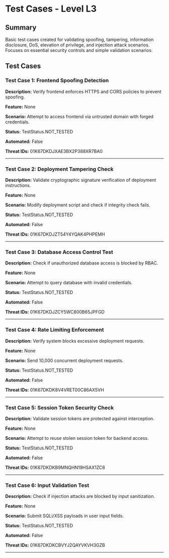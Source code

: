# Test Cases - Level L3

## Summary

Basic test cases created for validating spoofing, tampering, information disclosure, DoS, elevation of privilege, and injection attack scenarios. Focuses on essential security controls and simple validation scenarios.

## Test Cases

### Test Case 1: Frontend Spoofing Detection

**Description:** Verify frontend enforces HTTPS and CORS policies to prevent spoofing.

**Feature:** None

**Scenario:** Attempt to access frontend via untrusted domain with forged credentials.

**Status:** TestStatus.NOT_TESTED

**Automated:** False

**Threat IDs:** 01K67DKDJXAE3BX2P388XR7BA0

---

### Test Case 2: Deployment Tampering Check

**Description:** Validate cryptographic signature verification of deployment instructions.

**Feature:** None

**Scenario:** Modify deployment script and check if integrity check fails.

**Status:** TestStatus.NOT_TESTED

**Automated:** False

**Threat IDs:** 01K67DKDJZT54Y4YQAK4PHPEMH

---

### Test Case 3: Database Access Control Test

**Description:** Check if unauthorized database access is blocked by RBAC.

**Feature:** None

**Scenario:** Attempt to query database with invalid credentials.

**Status:** TestStatus.NOT_TESTED

**Automated:** False

**Threat IDs:** 01K67DKDJZCY5WC800B65JPFGD

---

### Test Case 4: Rate Limiting Enforcement

**Description:** Verify system blocks excessive deployment requests.

**Feature:** None

**Scenario:** Send 10,000 concurrent deployment requests.

**Status:** TestStatus.NOT_TESTED

**Automated:** False

**Threat IDs:** 01K67DKDK8V4VRET00C86AX5VH

---

### Test Case 5: Session Token Security Check

**Description:** Validate session tokens are protected against interception.

**Feature:** None

**Scenario:** Attempt to reuse stolen session token for backend access.

**Status:** TestStatus.NOT_TESTED

**Automated:** False

**Threat IDs:** 01K67DKDKB9MNQHN19HSAX1ZC8

---

### Test Case 6: Input Validation Test

**Description:** Check if injection attacks are blocked by input sanitization.

**Feature:** None

**Scenario:** Submit SQLi/XSS payloads in user input fields.

**Status:** TestStatus.NOT_TESTED

**Automated:** False

**Threat IDs:** 01K67DKDKCBVYJ2QAYVKVH3GZB

---

